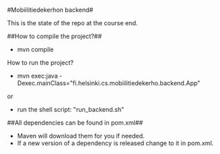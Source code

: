 #Mobiilitiedekerhon backend#

This is the state of the repo at the course end.

##How to compile the project?##

- mvn compile

How to run the project?

- mvn exec:java -Dexec.mainClass="fi.helsinki.cs.mobiilitiedekerho.backend.App"

or

- run the shell script: "run_backend.sh"

##All dependencies can be found in pom.xml##
- Maven will download them for you if needed.
- If a new version of a dependency is released change to it in pom.xml.

